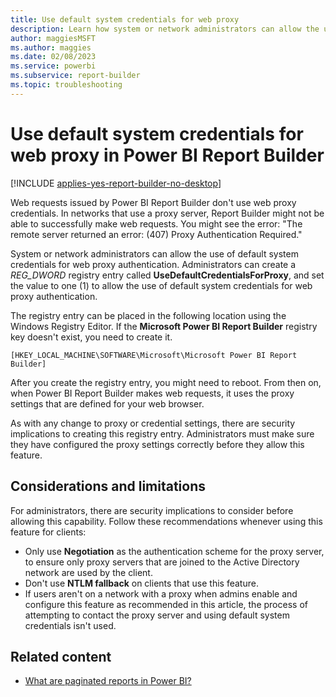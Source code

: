 ```yaml
---
title: Use default system credentials for web proxy
description: Learn how system or network administrators can allow the use of default system credentials for web proxy authentication in Power BI Report Builder.
author: maggiesMSFT
ms.author: maggies
ms.date: 02/08/2023
ms.service: powerbi
ms.subservice: report-builder
ms.topic: troubleshooting
---
```


# Use default system credentials for web proxy in Power BI Report Builder

[!INCLUDE [applies-yes-report-builder-no-desktop](../includes/applies-yes-report-builder-no-desktop.md)] 

Web requests issued by Power BI Report Builder don't use web proxy credentials. In networks that use a proxy server, Report Builder might not be able to successfully make web requests. You might see the error: "The remote server returned an error: (407) Proxy Authentication Required."

System or network administrators can allow the use of default system credentials for web proxy authentication. Administrators can create a *REG_DWORD* registry entry called **UseDefaultCredentialsForProxy**, and set the value to one (1) to allow the use of default system credentials for web proxy authentication.

The registry entry can be placed in the following location using the Windows Registry Editor. If the **Microsoft Power BI Report Builder** registry key doesn't exist, you need to create it.

`[HKEY_LOCAL_MACHINE\SOFTWARE\Microsoft\Microsoft Power BI Report Builder]`

After you create the registry entry, you might need to reboot. From then on, when Power BI Report Builder makes web requests, it uses the proxy settings that are defined for your web browser.

As with any change to proxy or credential settings, there are security implications to creating this registry entry. Administrators must make sure they have configured the proxy settings correctly before they allow this feature.

## Considerations and limitations

For administrators, there are security implications to consider before allowing this capability. Follow these recommendations whenever using this feature for clients:

- Only use **Negotiation** as the authentication scheme for the proxy server, to ensure only proxy servers that are joined to the Active Directory network are used by the client. 
- Don't use **NTLM fallback** on clients that use this feature.
- If users aren't on a network with a proxy when admins enable and configure this feature as recommended in this article, the process of attempting to contact the proxy server and using default system credentials isn't used.

## Related content

- [What are paginated reports in Power BI?](paginated-reports-report-builder-power-bi.md)


